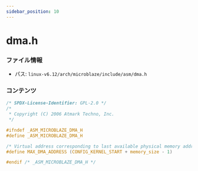 ```yaml
---
sidebar_position: 10
---
```

# dma.h

### ファイル情報

- パス: `linux-v6.12/arch/microblaze/include/asm/dma.h`

### コンテンツ

```h
/* SPDX-License-Identifier: GPL-2.0 */
/*
 * Copyright (C) 2006 Atmark Techno, Inc.
 */

#ifndef _ASM_MICROBLAZE_DMA_H
#define _ASM_MICROBLAZE_DMA_H

/* Virtual address corresponding to last available physical memory address.  */
#define MAX_DMA_ADDRESS (CONFIG_KERNEL_START + memory_size - 1)

#endif /* _ASM_MICROBLAZE_DMA_H */

```
